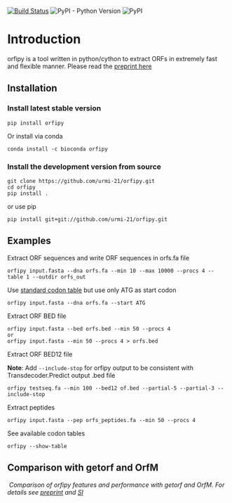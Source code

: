 [![Build Status](https://travis-ci.org/urmi-21/orfipy.svg?branch=master)](https://travis-ci.org/urmi-21/orfipy)
![PyPI - Python Version](https://img.shields.io/pypi/pyversions/orfipy)
![PyPI](https://img.shields.io/pypi/v/orfipy?style=flat-square)

# Introduction
orfipy is a tool written in python/cython to extract ORFs in extremely fast and flexible manner. Please read the [preprint here](https://www.biorxiv.org/content/10.1101/2020.10.20.348052v1)


## Installation

### Install latest stable version
```
pip install orfipy
```
Or install via conda

```
conda install -c bioconda orfipy
```

### Install the development version from source

```
git clone https://github.com/urmi-21/orfipy.git
cd orfipy
pip install .
```

or use pip

```
pip install git+git://github.com/urmi-21/orfipy.git
```

## Examples

Extract ORF sequences and write ORF sequences in orfs.fa file

```
orfipy input.fasta --dna orfs.fa --min 10 --max 10000 --procs 4 --table 1 --outdir orfs_out
```

Use [standard codon table](https://www.ncbi.nlm.nih.gov/Taxonomy/Utils/wprintgc.cgi?chapter=cgencodes)  but use only ATG as start codon

```
orfipy input.fasta --dna orfs.fa --start ATG
```

Extract ORF BED file
```
orfipy input.fasta --bed orfs.bed --min 50 --procs 4
or
orfipy input.fasta --min 50 --procs 4 > orfs.bed 
```

Extract ORF BED12 file

**Note**: Add `--include-stop` for orfipy output to be consistent with Transdecoder.Predict output .bed file

```
orfipy testseq.fa --min 100 --bed12 of.bed --partial-5 --partial-3 --include-stop
```

Extract peptides
```
orfipy input.fasta --pep orfs_peptides.fa --min 50 --procs 4
```

See available codon tables
```
orfipy --show-table

```

## Comparison with getorf and OrfM

<p>
    <img src="https://raw.githubusercontent.com/urmi-21/orfipy/master/scripts/comparison.png" alt>
    <em>Comparison of orfipy features and performance with getorf and OrfM. For details see <a href=https://www.biorxiv.org/content/10.1101/2020.10.20.348052v1> preprint</a> and <a href=https://github.com/urmi-21/orfipy/tree/master/supplementary_data>SI</a></em>
</p>














